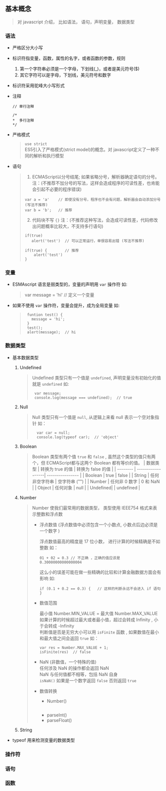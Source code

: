 ## 基本概念
>对 javascript 介绍， 比如语法， 语句，声明变量， 数据类型


### 语法
* 严格区分大小写
* 标识符指变量，函数，属性的名字，或者函数的参数，规则

    1. 第一个字符串必须是一个字母，下划线(_)，或者是美元符号($)
    2. 其它字符可以是字母，下划线，美元符号和数字

* 标识符采用驼峰大小写形式
* 注释  
    ```
    // 单行注释

    /*
    *  多行注释
    */
    ```
* 严格模式
    > `use strict`  
    > ES5引入了严格模式(strict model)的概念。对 javascript定义了一种不同的解析和执行模型 
* 语句
    > 1. ECMAScript以分号结尾; 如果省略分号，解析器确定语句的分号。 注：(不推荐不加分号的写法，这样会造成程序的可读性差，也肯能会引起不必要的程序错误)
    > ```
    > var a = 'a'    // 即使没有分号，程序也不会有问题，解析器会自动添加分号   (写法不推荐)
    > var b = 'b';   // 推荐
    > ```  
    > 2. 代码块不写 `{}` 注：(不推荐这种写法，会造成可读性差，代码修改出问题概率比较大，不支持多行语句)
    >  ```
    >  if(true)
    >     alert('test')  // 可以正常运行，单很容易出错 (写法不推荐) 
    >   
    >  if(true) {        // 推荐
    >      alert('test')
    >  }
    >  ```

### 变量

* ESMAscript 语言是弱类型的，变量的声明用 `var` 操作符 如:
    > var message = 'hi'  // 定义一个变量
* 如果不使用 `var` 操作符，变量会提升，成为全局变量  如:
    > ```
    >  funtion test() {
    >    message = 'hi';
    >  }
    >  test();
    >  alert(message);  // hi
    >```

### 数据类型 
* 基本数据类型
    1. Undefined 
        > Undefined 类型只有一个值是 `undefined`, 声明变量没有初始化的值就是 `undefined` 如:
        > ```
        >  var message;
        >  console.log(message === undefined);  // true
        > ```
    2. Null
        > Null 类型只有一个值是 `null`, 从逻辑上来看 null 表示一个空对象指针 如：
        > ```
        >   var car = null;
        >   console.log(typeof car);  // 'object' 
        > ```
    3. Boolean
        > Boolean 类型有两个值  `true` 和 `false` , 虽然这个类型的值只有两个，但 ECMAScript都与这两个 Boolean 都有等价的值。
        > | 数据类型  |  转换为 true 的值  | 转换为 false 的值  |
        > | -------- | ------------------|   ---------------- |
        > |  Boolean |      true          |      false        |
        > |  String  |  任何非空字符串     | 空字符串 ("")      |
        > |  Number  |  任何非 0 数字      | 0 和 NaN          |
        > |  Object  |  任何对象          |  null              |
        > |  Undefined|                   |  undefined        |
          
    4. Number
        > Number 使我们最常用的数据类型， 类型使用 IEEE754 格式来表示整数和浮点数
        > * 浮点数值 (浮点数值中必须包含一个小数点, 小数点后边必须是一个数字 )
        >
        >   浮点数值最高的精度是 17 位小数， 进行计算的时候精确是不如整数 如： 
        >
        >   ```
        >   01 + 02 = 0.3 // 不正确 ，正确的值应该是 0.30000000000000004
        >   ```
        >    这么小的误差可能在做一些精确的比较和计算金融数据方面会有影响  如:
        >
        >   ```
        >   if (0.1 + 0.2 == 0.3) {   // 这样的判断永远不会进入 if 语句
        >   }
        >   ```
        >
        > * 数值范围
        >
        >    最小值 Number.MIN_VALUE =   最大值  Number.MAX_VALUE  
        >    如果计算的时候超过最大或者最小值，超过会转成 Infinity , 小于会转成 -Infinity   
        >    判断值是否是无穷大小可以用  `isFinite` 函数 , 如果数值在最小和最大值之间会返回 `true` 如：  
        >    ```
        >    var res = Number.MAX_VALUE + 1;
        >    isFinite(res)  // false
        >    ```
        > * NaN (非数值，一个特殊的值)   
        >    任何涉及 NaN 的操作都会返回 NaN    
        >    NaN 与任何值都不相等，包括 NaN 自身   
        >    `isNaN()`  如果是一个数字返回 `false` 否则返回 `true`   
        >   
        > * 数值转换
        >   * Number()
        >   ```
        >   
        >   ```
        >   * parseInt()
        >   * parseFloat()
    5. String


* typeof  用来检测变量的数据类型
    

### 操作符

### 语句

### 函数